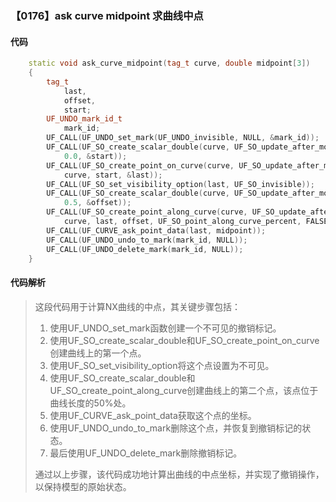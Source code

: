 ### 【0176】ask curve midpoint 求曲线中点

#### 代码

```cpp
    static void ask_curve_midpoint(tag_t curve, double midpoint[3])  
    {  
        tag_t  
            last,  
            offset,  
            start;  
        UF_UNDO_mark_id_t  
            mark_id;  
        UF_CALL(UF_UNDO_set_mark(UF_UNDO_invisible, NULL, &mark_id));  
        UF_CALL(UF_SO_create_scalar_double(curve, UF_SO_update_after_modeling,  
            0.0, &start));  
        UF_CALL(UF_SO_create_point_on_curve(curve, UF_SO_update_after_modeling,  
            curve, start, &last));  
        UF_CALL(UF_SO_set_visibility_option(last, UF_SO_invisible));  
        UF_CALL(UF_SO_create_scalar_double(curve, UF_SO_update_after_modeling,  
            0.5, &offset));  
        UF_CALL(UF_SO_create_point_along_curve(curve, UF_SO_update_after_modeling,  
            curve, last, offset, UF_SO_point_along_curve_percent, FALSE, &last));  
        UF_CALL(UF_CURVE_ask_point_data(last, midpoint));  
        UF_CALL(UF_UNDO_undo_to_mark(mark_id, NULL));  
        UF_CALL(UF_UNDO_delete_mark(mark_id, NULL));  
    }

```

#### 代码解析

> 这段代码用于计算NX曲线的中点，其关键步骤包括：
>
> 1. 使用UF_UNDO_set_mark函数创建一个不可见的撤销标记。
> 2. 使用UF_SO_create_scalar_double和UF_SO_create_point_on_curve创建曲线上的第一个点。
> 3. 使用UF_SO_set_visibility_option将这个点设置为不可见。
> 4. 使用UF_SO_create_scalar_double和UF_SO_create_point_along_curve创建曲线上的第二个点，该点位于曲线长度的50%处。
> 5. 使用UF_CURVE_ask_point_data获取这个点的坐标。
> 6. 使用UF_UNDO_undo_to_mark删除这个点，并恢复到撤销标记的状态。
> 7. 最后使用UF_UNDO_delete_mark删除撤销标记。
>
> 通过以上步骤，该代码成功地计算出曲线的中点坐标，并实现了撤销操作，以保持模型的原始状态。
>
